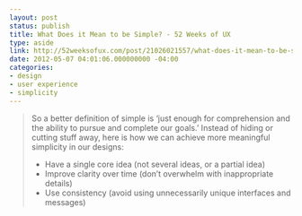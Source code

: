 ```yaml
---
layout: post
status: publish
title: What Does it Mean to be Simple? - 52 Weeks of UX
type: aside
link: http://52weeksofux.com/post/21026021557/what-does-it-mean-to-be-simple
date: 2012-05-07 04:01:06.000000000 -04:00
categories:
- design
- user experience
- simplicity
---
```

> So a better definition of simple is &#8216;just enough for comprehension and the ability to pursue and complete our goals.&#8217; Instead of hiding or cutting stuff away, here is how we can achieve more meaningful simplicity in our designs:
> 
> - Have a single core idea (not several ideas, or a partial idea)
> - Improve clarity over time (don&rsquo;t overwhelm with inappropriate details)
> - Use consistency (avoid using unnecessarily unique interfaces and messages)